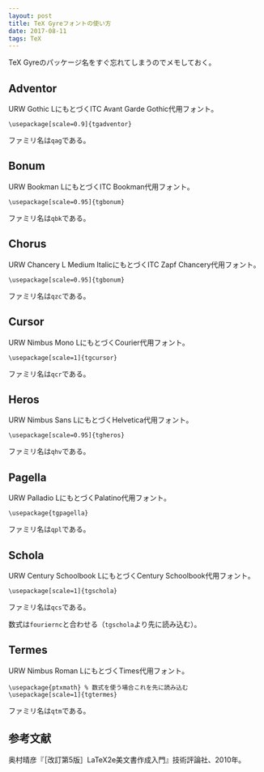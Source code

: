 ```yaml
---
layout: post
title: TeX Gyreフォントの使い方
date: 2017-08-11
tags: TeX
---
```


TeX Gyreのパッケージ名をすぐ忘れてしまうのでメモしておく。

## Adventor
URW Gothic LにもとづくITC Avant Garde Gothic代用フォント。

```TeX
\usepackage[scale=0.9]{tgadventor}
```

ファミリ名は`qag`である。


## Bonum
URW Bookman LにもとづくITC Bookman代用フォント。

```TeX
\usepackage[scale=0.95]{tgbonum}
```

ファミリ名は`qbk`である。


## Chorus
URW Chancery L Medium ItalicにもとづくITC Zapf Chancery代用フォント。

```TeX
\usepackage[scale=0.95]{tgbonum}
```

ファミリ名は`qzc`である。


## Cursor
URW Nimbus Mono LにもとづくCourier代用フォント。

```TeX
\usepackage[scale=1]{tgcursor}
```

ファミリ名は`qcr`である。


## Heros
URW Nimbus Sans LにもとづくHelvetica代用フォント。

```TeX
\usepackage[scale=0.95]{tgheros}
```

ファミリ名は`qhv`である。


## Pagella
URW Palladio LにもとづくPalatino代用フォント。

```TeX
\usepackage{tgpagella}
```

ファミリ名は`qpl`である。


## Schola
URW Century Schoolbook LにもとづくCentury Schoolbook代用フォント。

```TeX
\usepackage[scale=1]{tgschola}
```

ファミリ名は`qcs`である。

数式は`fouriernc`と合わせる（`tgschola`より先に読み込む）。


## Termes
URW Nimbus Roman LにもとづくTimes代用フォント。

```TeX
\usepackage{ptxmath} % 数式を使う場合これを先に読み込む
\usepackage[scale=1]{tgtermes}
```

ファミリ名は`qtm`である。


## 参考文献
奥村晴彦『［改訂第5版］LaTeX2e美文書作成入門』技術評論社、2010年。
